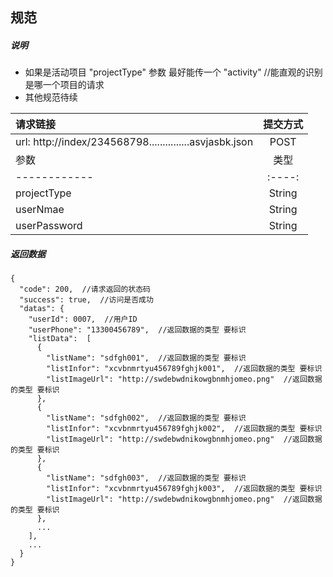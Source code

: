 ## 规范

##### 说明

* 如果是活动项目 "projectType" 参数 最好能传一个 "activity"    //能直观的识别是哪一个项目的请求
* 其他规范待续

| 请求链接                                     | 提交方式 |
| :--------------------------------------- | :--: |
| url: http://index/234568798...............asvjasbk.json | POST |
| 参数           |   类型   |  必传   |  含义  |  备注  |
| ------------ | :----: | :---: | :--: | :--: |
| projectType  | String | false | 项目标识 |      |
| userNmae     | String | true  | 用户账号 | 非空校验 |
| userPassword | String | true  | 用户密码 | 非空校验 |
##### 返回数据

```
{
  "code": 200,  //请求返回的状态码
  "success": true,  //访问是否成功
  "datas": {
    "userId": 0007,  //用户ID
    "userPhone": "13300456789",  //返回数据的类型 要标识
    "listData":  [
      {
        "listName": "sdfgh001",  //返回数据的类型 要标识
        "listInfor": "xcvbnmrtyu456789fghjk001",  //返回数据的类型 要标识
        "listImageUrl": "http://swdebwdnikowgbnmhjomeo.png"  //返回数据的类型 要标识
      },
      {
        "listName": "sdfgh002",  //返回数据的类型 要标识
        "listInfor": "xcvbnmrtyu456789fghjk002",  //返回数据的类型 要标识
        "listImageUrl": "http://swdebwdnikowgbnmhjomeo.png"  //返回数据的类型 要标识
      },
      {
        "listName": "sdfgh003",  //返回数据的类型 要标识
        "listInfor": "xcvbnmrtyu456789fghjk003",  //返回数据的类型 要标识
        "listImageUrl": "http://swdebwdnikowgbnmhjomeo.png"  //返回数据的类型 要标识
      },
      ...
    ],
    ...
  }
}
```
